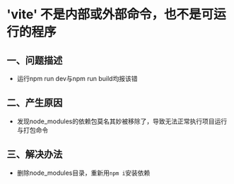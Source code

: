 # 'vite' 不是内部或外部命令，也不是可运行的程序

## 一、问题描述

- 运行npm run dev与npm run build均报该错

 ## 二、产生原因

- 发现node_modules的依赖包莫名其妙被移除了，导致无法正常执行项目运行与打包命令

## 三、解决办法

- 删除node_modules目录，重新用`npm i`安装依赖

